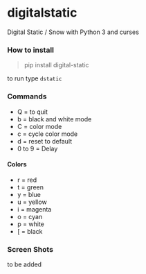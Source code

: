 # digitalstatic
Digital Static / Snow with Python 3 and curses

### How to install

> pip install digital-static

to run type ```dstatic```

### Commands
- Q = to quit
- b = black and white mode
- C = color mode
- c = cycle color mode
- d = reset to default
- 0 to 9 = Delay

#### Colors
- r = red
- t = green
- y = blue
- u = yellow
- i = magenta
- o = cyan
- p = white
- [ = black

### Screen Shots
to be added
